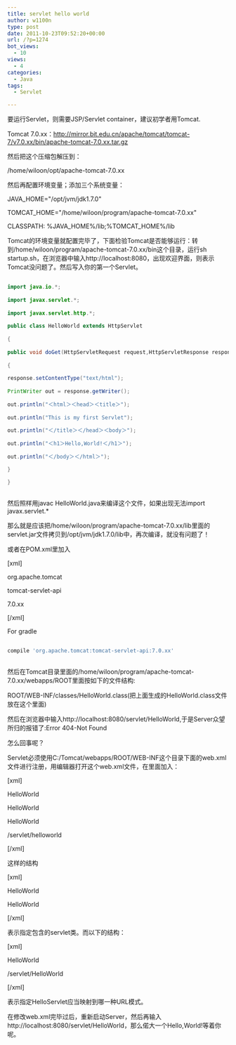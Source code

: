 ```yaml
---
title: servlet hello world
author: w1100n
type: post
date: 2011-10-23T09:52:20+00:00
url: /?p=1274
bot_views:
  - 10
views:
  - 4
categories:
  - Java
tags:
  - Servlet

---
```

要运行Servlet，则需要JSP/Servlet container，建议初学者用Tomcat.
  
Tomcat 7.0.xx：http://mirror.bit.edu.cn/apache/tomcat/tomcat-7/v7.0.xx/bin/apache-tomcat-7.0.xx.tar.gz

然后把这个压缩包解压到：
  
/home/wiloon/opt/apache-tomcat-7.0.xx

然后再配置环境变量；添加三个系统变量：

JAVA_HOME="/opt/jvm/jdk1.7.0"
  
TOMCAT_HOME="/home/wiloon/program/apache-tomcat-7.0.xx"
  
CLASSPATH: %JAVA_HOME%/lib;%TOMCAT_HOME%/lib

Tomcat的环境变量就配置完毕了，下面检验Tomcat是否能够运行：转到/home/wiloon/program/apache-tomcat-7.0.xx/bin这个目录，运行sh startup.sh，在浏览器中输入http://localhost:8080，出现欢迎界面，则表示Tomcat没问题了。然后写入你的第一个Servlet。

```java
  
import java.io.*;
  
import javax.servlet.*;
  
import javax.servlet.http.*;
  
public class HelloWorld extends HttpServlet
  
{
  
public void doGet(HttpServletRequest request,HttpServletResponse response)throws ServletException,IOException
  
{
  
response.setContentType("text/html");
  
PrintWriter out = response.getWriter();
  
out.println("＜html＞＜head＞＜title＞");
  
out.println("This is my first Servlet");
  
out.println("＜/title＞＜/head＞＜body＞");
  
out.println("＜h1＞Hello,World!＜/h1＞");
  
out.println("＜/body＞＜/html＞");

}
  
}
  
```

然后照样用javac HelloWorld.java来编译这个文件，如果出现无法import javax.servlet.*

那么就是应该把/home/wiloon/program/apache-tomcat-7.0.xx/lib里面的servlet.jar文件拷贝到/opt/jvm/jdk1.7.0/lib中，再次编译，就没有问题了！
  
或者在POM.xml里加入

[xml]
  
<dependency>
	  
<groupId>org.apache.tomcat</groupId>
	  
<artifactId>tomcat-servlet-api</artifactId>
	  
<version>7.0.xx</version>
  
</dependency>
  
[/xml]

For gradle
  
```bash
  
compile 'org.apache.tomcat:tomcat-servlet-api:7.0.xx'
  
```

然后在Tomcat目录里面的/home/wiloon/program/apache-tomcat-7.0.xx/webapps/ROOT里面按如下的文件结构:

ROOT/WEB-INF/classes/HelloWorld.class(把上面生成的HelloWorld.class文件放在这个里面)

然后在浏览器中输入http://localhost:8080/servlet/HelloWorld,于是Server众望所归的报错了:Error 404-Not Found

怎么回事呢？

Servlet必须使用C:/Tomcat/webapps/ROOT/WEB-INF这个目录下面的web.xml文件进行注册，用编辑器打开这个web.xml文件，在里面加入：

[xml]
    
<servlet>
      
<servlet-name>HelloWorld</servlet-name>
      
<servlet-class>HelloWorld</servlet-class>
    
</servlet>
    
<servlet-mapping>
      
<servlet-name>HelloWorld</servlet-name>
      
<url-pattern>/servlet/helloworld</url-pattern>
    
</servlet-mapping>
  
[/xml]

这样的结构

[xml]
   
<servlet>
      
<servlet-name>HelloWorld</servlet-name>
      
<servlet-class>HelloWorld</servlet-class>
    
</servlet>
  
[/xml]

表示指定包含的servlet类。而以下的结构：

[xml]
   
<servlet-mapping>
      
<servlet-name>HelloWorld</servlet-name>
      
<url-pattern>/servlet/HelloWorld</url-pattern>
    
</servlet-mapping>
  
[/xml]

表示指定HelloServlet应当映射到哪一种URL模式。

在修改web.xml完毕过后，重新启动Server，然后再输入http://localhost:8080/servlet/HelloWorld，那么偌大一个Hello,World!等着你呢。